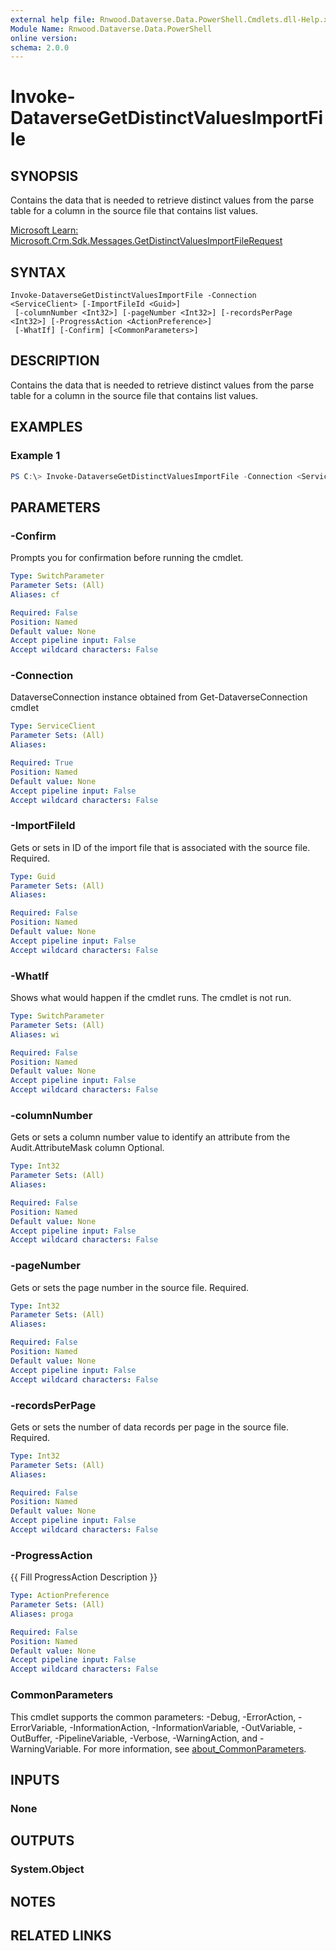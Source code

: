 ```yaml
---
external help file: Rnwood.Dataverse.Data.PowerShell.Cmdlets.dll-Help.xml
Module Name: Rnwood.Dataverse.Data.PowerShell
online version:
schema: 2.0.0
---
```


# Invoke-DataverseGetDistinctValuesImportFile

## SYNOPSIS
Contains the data that is needed to retrieve distinct values from the parse table for a column in the source file that contains list values.

[Microsoft Learn: Microsoft.Crm.Sdk.Messages.GetDistinctValuesImportFileRequest](https://learn.microsoft.com/dotnet/api/Microsoft.Crm.Sdk.Messages.GetDistinctValuesImportFileRequest)

## SYNTAX

```
Invoke-DataverseGetDistinctValuesImportFile -Connection <ServiceClient> [-ImportFileId <Guid>]
 [-columnNumber <Int32>] [-pageNumber <Int32>] [-recordsPerPage <Int32>] [-ProgressAction <ActionPreference>]
 [-WhatIf] [-Confirm] [<CommonParameters>]
```

## DESCRIPTION
Contains the data that is needed to retrieve distinct values from the parse table for a column in the source file that contains list values.

## EXAMPLES

### Example 1
```powershell
PS C:\> Invoke-DataverseGetDistinctValuesImportFile -Connection <ServiceClient> -ImportFileId <Guid> -columnNumber <Int32> -pageNumber <Int32> -recordsPerPage <Int32>
```

## PARAMETERS

### -Confirm
Prompts you for confirmation before running the cmdlet.

```yaml
Type: SwitchParameter
Parameter Sets: (All)
Aliases: cf

Required: False
Position: Named
Default value: None
Accept pipeline input: False
Accept wildcard characters: False
```

### -Connection
DataverseConnection instance obtained from Get-DataverseConnection cmdlet

```yaml
Type: ServiceClient
Parameter Sets: (All)
Aliases:

Required: True
Position: Named
Default value: None
Accept pipeline input: False
Accept wildcard characters: False
```

### -ImportFileId
Gets or sets in ID of the import file that is associated with the source file. Required.

```yaml
Type: Guid
Parameter Sets: (All)
Aliases:

Required: False
Position: Named
Default value: None
Accept pipeline input: False
Accept wildcard characters: False
```

### -WhatIf
Shows what would happen if the cmdlet runs. The cmdlet is not run.

```yaml
Type: SwitchParameter
Parameter Sets: (All)
Aliases: wi

Required: False
Position: Named
Default value: None
Accept pipeline input: False
Accept wildcard characters: False
```

### -columnNumber
Gets or sets a column number value to identify an attribute from the Audit.AttributeMask column Optional.

```yaml
Type: Int32
Parameter Sets: (All)
Aliases:

Required: False
Position: Named
Default value: None
Accept pipeline input: False
Accept wildcard characters: False
```

### -pageNumber
Gets or sets the page number in the source file. Required.

```yaml
Type: Int32
Parameter Sets: (All)
Aliases:

Required: False
Position: Named
Default value: None
Accept pipeline input: False
Accept wildcard characters: False
```

### -recordsPerPage
Gets or sets the number of data records per page in the source file. Required.

```yaml
Type: Int32
Parameter Sets: (All)
Aliases:

Required: False
Position: Named
Default value: None
Accept pipeline input: False
Accept wildcard characters: False
```

### -ProgressAction
{{ Fill ProgressAction Description }}

```yaml
Type: ActionPreference
Parameter Sets: (All)
Aliases: proga

Required: False
Position: Named
Default value: None
Accept pipeline input: False
Accept wildcard characters: False
```

### CommonParameters
This cmdlet supports the common parameters: -Debug, -ErrorAction, -ErrorVariable, -InformationAction, -InformationVariable, -OutVariable, -OutBuffer, -PipelineVariable, -Verbose, -WarningAction, and -WarningVariable. For more information, see [about_CommonParameters](http://go.microsoft.com/fwlink/?LinkID=113216).

## INPUTS

### None
## OUTPUTS

### System.Object
## NOTES

## RELATED LINKS
